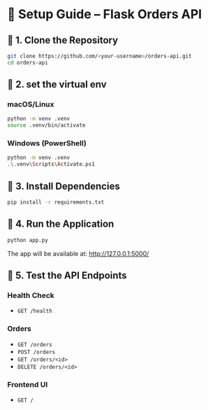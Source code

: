 # 📘 Setup Guide – Flask Orders API

## 🔹 1. Clone the Repository
```bash
git clone https://github.com/<your-username>/orders-api.git
cd orders-api
```

## 🔹 2. set the virtual env

### macOS/Linux  
```bash
python -m venv .venv
source .venv/bin/activate
```
### Windows (PowerShell)
```bash
python -m venv .venv
.\.venv\Scripts\Activate.ps1
```

## 🔹 3. Install Dependencies   
```bash
pip install -r requirements.txt
```

## 🔹 4. Run the Application
```bash
python app.py
```

The app will be available at: http://127.0.0.1:5000/   


## 🔹 5. Test the API Endpoints  
### Health Check
- `GET /health`

### Orders
- `GET /orders`
- `POST /orders`
- `GET /orders/<id>`
- `DELETE /orders/<id>`

### Frontend UI
- `GET /`
